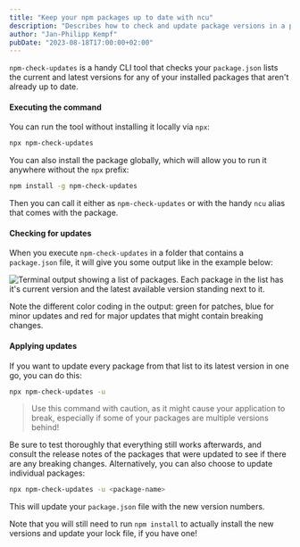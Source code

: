 ```yaml
---
title: "Keep your npm packages up to date with ncu"
description: "Describes how to check and update package versions in a package.json file using a CLI tool called npm-check-updates."
author: "Jan-Philipp Kempf"
pubDate: "2023-08-18T17:00:00+02:00"
---
```


`npm-check-updates` is a handy CLI tool that checks your `package.json` lists the current and latest versions for any of your installed packages that aren't already up to date.

#### Executing the command

You can run the tool without installing it locally via `npx`:

```bash
npx npm-check-updates
```

You can also install the package globally, which will allow you to run it anywhere without the `npx` prefix:

```bash
npm install -g npm-check-updates
```

Then you can call it either as `npm-check-updates` or with the handy `ncu` alias that comes with the package.

#### Checking for updates

When you execute `npm-check-updates` in a folder that contains a `package.json` file, it will give you some output like in the example below:

![Terminal output showing a list of packages. Each package in the list has it's current version and the latest available version standing next to it.](/mc-tech-tips/npm-check-updates-output.webp)</figure>

Note the different color coding in the output: green for patches, blue for minor updates and red for major updates that might contain breaking changes.

#### Applying updates

If you want to update every package from that list to its latest version in one go, you can do this:

```bash
npx npm-check-updates -u
```

> Use this command with caution, as it might cause your application to break, especially if some of your packages are multiple versions behind!

Be sure to test thoroughly that everything still works afterwards, and consult the release notes of the packages that were updated to see if there are any breaking changes. Alternatively, you can also choose to update individual packages:

```bash
npx npm-check-updates -u <package-name>
```

This will update your `package.json` file with the new version numbers.

Note that you will still need to run `npm install` to actually install the new versions and update your lock file, if you have one!
